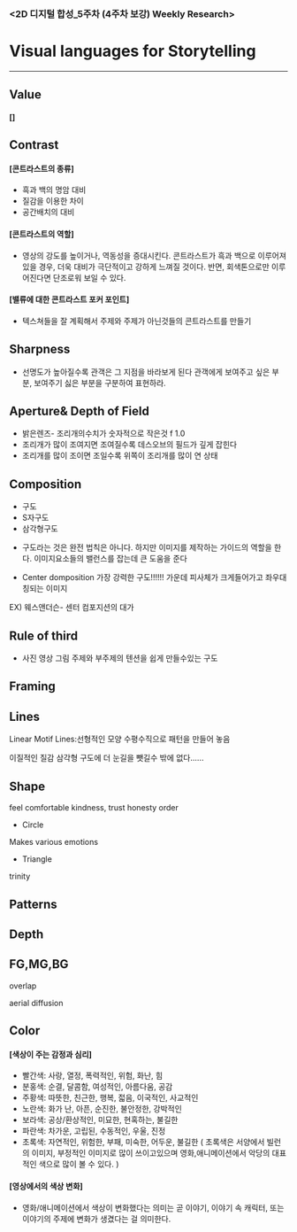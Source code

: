 ### <2D 디지털 합성_5주차 (4주차 보강) Weekly Research>
# Visual languages for Storytelling

***
## Value 
#### []
## Contrast

#### [콘트라스트의 종류]
- 흑과 백의 명암 대비 
- 질감을 이용한 차이 
- 공간배치의 대비 


#### [콘트라스트의 역할]
- 영상의 강도를 높이거나, 역동성을 증대시킨다. 콘트라스트가 흑과 백으로 이루어져있을 경우, 더욱 대비가 극단적이고 강하게 느껴질 것이다. 반면, 회색톤으로만 이루어진다면 단조로워 보일 수 있다.

#### [밸류에 대한 콘트라스트 포커 포인트]
- 텍스쳐들을 잘 계획해서 
주제와 주제가 아닌것들의 콘트라스트를 만들기 
## Sharpness
- 선명도가 높아질수록 관객은 그 지점을 바라보게 된다 
관객에게 보여주고 싶은 부분, 보여주기 싫은 부분을 구분하여 표현하라.

## Aperture& Depth of Field

- 밝은렌즈- 조리개의수치가 숫자적으로 작은것 f 1.0 
- 조리개가 많이 조여지면 조여질수록 데스오브의 필드가 깊게 잡힌다
- 조리개를 많이 조이면 조일수록 
  위쪽이 조리개를 많이 연 상태
  
## Composition
- 구도 
- S자구도 
- 삼각형구도

* 구도라는 것은 완전 법칙은 아니다. 하지만 이미지를 제작하는  가이드의 역할을 한다.
  이미지요소들의 밸런스를 잡는데 큰 도움을 준다 

* Center domposition 가장 강력한 구도!!!!!!
가운데 피사체가 크게들어가고 좌우대칭되는 이미지

EX) 웨스앤더슨- 센터 컴포지션의 대가

## Rule of third

* 사진 영상 그림 
주제와 부주제의 텐션을 쉽게 만들수있는 구도 

## Framing

## Lines
Linear Motif 
Lines:선형적인 모양 
수평수직으로 패턴을 만들어 놓음

이질적인 질감 삼각형 구도에 더 눈길을 뺏길수 밖에 없다......

## Shape 

feel comfortable
kindness, trust honesty
order 

* Circle

Makes various emotions

* Triangle

trinity

## Patterns
## Depth



## FG,MG,BG

overlap

aerial diffusion

## Color

#### [색상이 주는 감정과 심리]

* 빨간색: 사랑, 열정, 폭력적인, 위험, 화난, 힘 
* 분홍색: 순결, 달콤함, 여성적인, 아름다움, 공감
* 주황색: 따뜻한, 친근한, 행복, 젋음, 이국적인, 사교적인 
* 노란색: 화가 난, 아픈, 순진한, 불안정한, 강박적인 
* 보라색: 공상/환상적인, 미묘한, 현혹하는, 불길한 
* 파란색: 차가운, 고립된, 수동적인, 우울, 진정
* 초록색: 자연적인, 위험한, 부패, 미숙한, 어두운, 불길한
( 초록색은 서양에서 빌런의 이미지, 부정적인 이미지로 많이 쓰이고있으며 영화,애니메이션에서 악당의 대표적인 색으로 많이 볼 수 있다. )

#### [영상에서의 색상 변화]

* 영화/애니메이션에서 색상이 변화했다는 의미는 곧 이야기, 이야기 속 캐릭터, 또는 이야기의 주제에 변화가 생겼다는 걸 의미한다.


